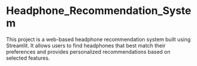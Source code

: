 # Headphone_Recommendation_System
This project is a web-based headphone recommendation system built using Streamlit. It allows users to find headphones that best match their preferences and provides personalized recommendations based on selected features.
